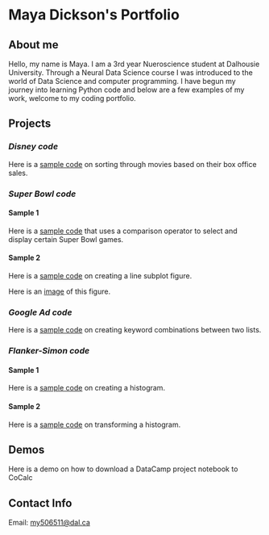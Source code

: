 # Maya Dickson's Portfolio

## About me
Hello, my name is Maya. I am a 3rd year Nueroscience student at Dalhousie University. Through a Neural Data Science course I was introduced to the world of Data Science and computer programming. I have begun my journey into learning Python code and below are a few examples of my work, welcome to my coding portfolio.

## Projects
### *Disney code*

Here is a [sample code](DisneyC.md) on sorting through movies based on their box office sales.

### *Super Bowl code*

#### Sample 1

Here is a [sample code](SuB.md) that uses a comparison operator to select and display certain Super Bowl games.

#### Sample 2

Here is a [sample code](SB_code.md) on creating a line subplot figure.

Here is an [image](42B11AD1-4A12-43D4-B500-C2206E5431CC.jpeg) of this figure.

### *Google Ad code*

Here is a [sample code](Code3.md) on creating keyword combinations between two lists.

### *Flanker-Simon code*

#### Sample 1

Here is a [sample code](A3_H.md) on creating a histogram.

#### Sample 2

Here is a [sample code](A3_H2.md) on transforming a histogram.

## Demos

Here is a demo on how to download a DataCamp project notebook to CoCalc

## Contact Info
Email:
[my506511@dal.ca](mailto:my506511@dal.ca)
